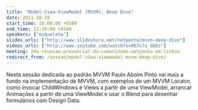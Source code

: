 ```yaml
---
title: "Model-View-ViewModel (MVVM): Deep Dive"
date: 2011-10-29
start_time: 10:00:00 +0100
end_time: 11:30:00 +0100
speakers: ["esqueleto"]
slides_urls: ["http://www.slideshare.net/netponto/mvvm-deep-dive"]
videos_urls: ["http://www.youtube.com/watch?v=9b7s7o_6bEs"]
meeting: 24a-reuniao-presencial-da-comunidade-netponto-em-lisboa
redirect_from: /sessao/model-view-viewmodel-mvvm-deep-dive/
---
```

Nesta sessão dedicada ao padrão MVVM Paulo Aboim Pinto vai mais a fundo na implementação de MVVM, com exemplos de um MVVM Locator, como invocar ChildWindows e Views a partir de uma ViewModel, arrancar Animações a partir de uma ViewModel e usar o Blend para desenhar formulários com Design Data.

